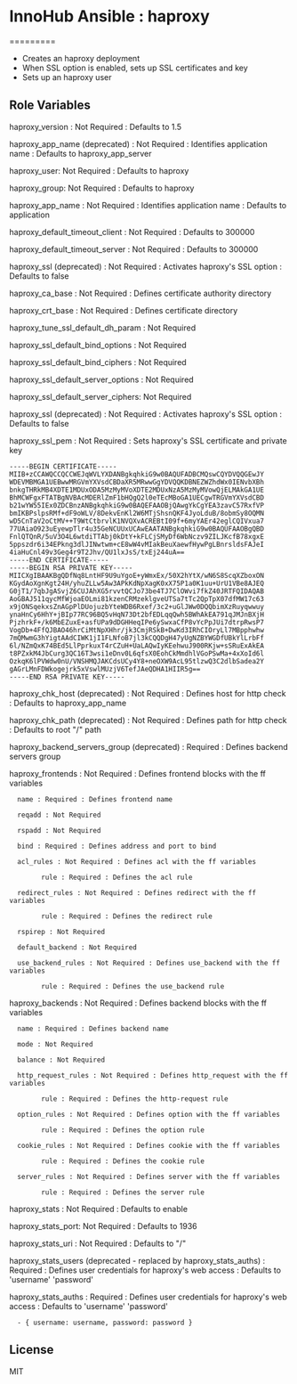 # InnoHub Ansible :  haproxy
=========

* Creates an haproxy deployment
* When SSL option is enabled, sets up SSL certificates and key
* Sets up an haproxy user

Role Variables
--------------

haproxy_version : Not Required : Defaults to 1.5

haproxy_app_name (deprecated) : Not Required : Identifies application name : Defaults to haproxy_app_server

haproxy_user: Not Required : Defaults to haproxy

haproxy_group: Not Required : Defaults to haproxy

haproxy_app_name : Not Required : Identifies application name : Defaults to application

haproxy_default_timeout_client : Not Required : Defaults to 300000

haproxy_default_timeout_server : Not Required : Defaults to 300000

haproxy_ssl (deprecated) : Not Required : Activates haproxy's SSL option : Defaults to false

haproxy_ca_base : Not Required : Defines certificate authority directory

haproxy_crt_base : Not Required : Defines certificate directory

haproxy_tune_ssl_default_dh_param : Not Required

haproxy_ssl_default_bind_options : Not Required

haproxy_ssl_default_bind_ciphers : Not Required

haproxy_ssl_default_server_options : Not Required

haproxy_ssl_default_server_ciphers: Not Required

haproxy_ssl (deprecated) : Not Required : Activates haproxy's SSL option : Defaults to false

haproxy_ssl_pem : Not Required : Sets haproxy's SSL certificate and private key

    -----BEGIN CERTIFICATE-----
    MIIB+zCCAWQCCQCCWEJqWVLYXDANBgkqhkiG9w0BAQUFADBCMQswCQYDVQQGEwJY
    WDEVMBMGA1UEBwwMRGVmYXVsdCBDaXR5MRwwGgYDVQQKDBNEZWZhdWx0IENvbXBh
    bnkgTHRkMB4XDTE1MDUxODA5MzMyMVoXDTE2MDUxNzA5MzMyMVowQjELMAkGA1UE
    BhMCWFgxFTATBgNVBAcMDERlZmF1bHQgQ2l0eTEcMBoGA1UECgwTRGVmYXVsdCBD
    b21wYW55IEx0ZDCBnzANBgkqhkiG9w0BAQEFAAOBjQAwgYkCgYEA3zavC57RxfVP
    bmIKBPslpsRMf+dF9oWLV/8DekvEnKl2W6MTjShsnQKF4JyoLduB/8obmSy8OQMN
    wD5CnTaV2oCtMV++T9WtCtbrvlK1NVQXvACREBtI09f+6myYAEr42eglCQIVxua7
    77UAiaO923uEyewpTlr4u35GeNCUUxUCAwEAATANBgkqhkiG9w0BAQUFAAOBgQBD
    FnlQTQnR/5uV3O4L6wtdiTTAbj0kDtY+kFLCjSMyDf6WbNczv9ZILJKcfB78xgxE
    5ppszdr6i34EPkng3dlJINwtwm+cE8wW4vMIakBeuXaewfHywPgLBnrsldsFAJeI
    4iaHuCnl49v3Geg4r9T2Jhv/QU1lxJsS/txEj244uA==
    -----END CERTIFICATE-----
    -----BEGIN RSA PRIVATE KEY-----
    MIICXgIBAAKBgQDfNq8LntHF9U9uYgoE+yWmxEx/50X2hYtX/wN6S8ScqXZboxON
    KGydAoXgnKgt24H/yhuZLLw5Aw3APkKdNpXagK0xX75P1a0K1uu+UrU1VBe8AJEQ
    G0jT1/7qbJgASvjZ6CUJAhXG5rvvtQCJo73be4TJ7ClOWvi7fkZ40JRTFQIDAQAB
    AoGBAJ511qycMfWjoaEOLmi81kzenCRMzeklgveUTSa7tTc2QpTpX07dfMW17c63
    x9jONSqekxsZnAGpPlDUojuzbYteWDB6Rxef/3c2+uGlJWw0DQQbimXzRuyqwwuy
    ynaHnCy6HhY+jBIp77RC96BQ5vHqN73Dt2bfEDLqqQwh5BWhAkEA791qJMJnBXjH
    PjzhrkF+/k6MbEZuxE+asfUPa9dDGHHeqIPe6ySwxaCfP8vYcPpJUi7dtrpRwsP7
    VogDb+4FfQJBAO46hrCiMtNpXHhr/jk3CmjRSkB+DwKd3IRhCIOryLl7MBpphwhw
    7mQMwmG3hYigtAAdCIWK1jI1FLNfoB7jl3kCQQDgH47yUgNZBYWGDfUBkYlLrbFf
    6l/NZmQxK74BEd5LlPprkuxT4rCZuH+UaLAQwIyKEehwuJ900RKjw+sSRuExAkEA
    t8PZxkM4JbCurg3QC16T3wsi1eDnv0L6qfsX0EohCkMmdhlVGoPSwMa+4xXoId6l
    OzkqK6lPVWdw0nU/VNSHMQJAKCdsUCy4Y8+neOXW9AcL95tlzwQ3C2dlbSadea2Y
    gAGrLMnFDWkogejrk5xVswlMUzjV6TefJAeQDHA1HIIR5g==
    -----END RSA PRIVATE KEY-----

haproxy_chk_host (deprecated) : Not Required : Defines host for http check : Defaults to haproxy_app_name

haproxy_chk_path (deprecated) : Not Required : Defines path for http check : Defaults to root "/" path

haproxy_backend_servers_group (deprecated) : Required : Defines backend servers group

haproxy_frontends : Not Required : Defines frontend blocks with the ff variables

      name : Required : Defines frontend name

      reqadd : Not Required

      rspadd : Not Required

      bind : Required : Defines address and port to bind

      acl_rules : Not Required : Defines acl with the ff variables

            rule : Required : Defines the acl rule

      redirect_rules : Not Required : Defines redirect with the ff variables

            rule : Required : Defines the redirect rule

      rspirep : Not Required

      default_backend : Not Required

      use_backend_rules : Not Required : Defines use_backend with the ff variables

            rule : Required : Defines the use_backend rule

haproxy_backends : Not Required : Defines backend blocks with the ff variables

      name : Required : Defines backend name

      mode : Not Required

      balance : Not Required

      http_request_rules : Not Required : Defines http_request with the ff variables

            rule : Required : Defines the http-request rule

      option_rules : Not Required : Defines option with the ff variables

            rule : Required : Defines the option rule

      cookie_rules : Not Required : Defines cookie with the ff variables

            rule : Required : Defines the cookie rule

      server_rules : Not Required : Defines server with the ff variables

            rule : Required : Defines the server rule

haproxy_stats : Not Required : Defaults to enable

haproxy_stats_port: Not Required : Defaults to 1936

haproxy_stats_uri : Not Required : Defaults to "/"

haproxy_stats_users (deprecated - replaced by haproxy_stats_auths) : Required : Defines user credentials for haproxy's web access : Defaults to 'username' 'password'

haproxy_stats_auths : Required : Defines user credentials for haproxy's web access : Defaults to 'username' 'password'

      - { username: username, password: password }

License
-------

MIT
